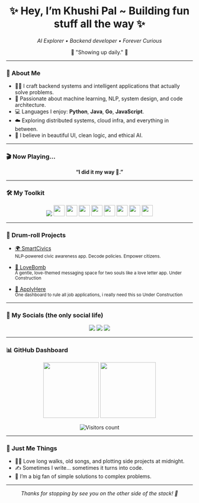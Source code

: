 
<h1 align="center">✨ Hey, I’m Khushi Pal ~ Building fun stuff all the way ✨</h1>
<p align="center"><em>AI Explorer • Backend developer • Forever Curious</em></p>

<p align="center">💬 "Showing up daily." 🌸</p>

---

### 🌷 About Me

- 👩‍💻 I craft backend systems and intelligent applications that actually solve problems.
- 🧠 Passionate about machine learning, NLP, system design, and code architecture.
- 💻 Languages I enjoy: **Python**, **Java**, **Go**, **JavaScript**.
- ☁️ Exploring distributed systems, cloud infra, and everything in between.
- 💖 I believe in beautiful UI, clean logic, and ethical AI.

---

### 🎬 Now Playing...

<p align="center"><strong>“I did it my way 🎼.”</strong></p>

---

### 🛠️ My Toolkit

<div align="center">
  <img src="https://cdn.jsdelivr.net/gh/devicons/devicon/icons/python/python-original.svg" />
  <img src="https://cdn.jsdelivr.net/gh/devicons/devicon/icons/java/java-original.svg" height="30" />
  <img src="https://cdn.jsdelivr.net/gh/devicons/devicon/icons/go/go-original.svg" height="30" />
  <img src="https://cdn.jsdelivr.net/gh/devicons/devicon/icons/javascript/javascript-original.svg" height="30" />
  <img src="https://cdn.jsdelivr.net/gh/devicons/devicon/icons/express/express-original.svg" height="30" />
  <img src="https://cdn.jsdelivr.net/gh/devicons/devicon/icons/mongodb/mongodb-original.svg" height="30" />
  <img src="https://cdn.jsdelivr.net/gh/devicons/devicon/icons/mysql/mysql-original.svg" height="30" />
  <img src="https://cdn.jsdelivr.net/gh/devicons/devicon/icons/tensorflow/tensorflow-original.svg" height="30" />
  <img src="https://cdn.jsdelivr.net/gh/devicons/devicon/icons/jupyter/jupyter-original.svg" height="30" />
</div>

---

### 🥁 Drum-roll Projects

- [🌍 SmartCivics](https://github.com/khushipy/SmartCivics)  
  <sub>NLP-powered civic awareness app. Decode policies. Empower citizens.</sub>

- [💌 LoveBomb](https://github.com/khushipy/LoveBomb)  
  <sub>A gentle, love-themed messaging space for two souls like a love letter app. Under Construction</sub>

- [📁 ApplyHere](https://github.com/khushipy/ApplyHere)  
  <sub>One dashboard to rule all job applications, i really need this so Under Construction</sub>

---

### 🧃 My Socials (the only social life)

<div align="center">
  <a href="mailto:khushipaltwt@gmail.com"><img src="https://img.shields.io/badge/Gmail-rose?style=for-the-badge&logo=gmail&logoColor=white&color=D14836"/></a>
  <a href="https://www.linkedin.com/in/khushipal08/"><img src="https://img.shields.io/badge/LinkedIn-softblue?style=for-the-badge&logo=linkedin&logoColor=white&color=0077B5"/></a>
  <a href="https://x.com/KiwiKiwiuiuio"><img src="https://img.shields.io/badge/Twitter-cutegray?style=for-the-badge&logo=twitter&logoColor=white&color=1DA1F2"/></a>
</div>

---

### 📊 GitHub Dashboard

<div align="center">
  <img src="https://github-readme-stats.vercel.app/api?username=khushipy&show_icons=true&count_private=true&theme=rose_pine&hide_border=true" height="150" />
  <img src="https://github-readme-stats.vercel.app/api/top-langs?username=khushipy&layout=compact&langs_count=6&theme=rose_pine&hide_border=true" height="150" />
</div>

<p align="center">
  <img src="https://komarev.com/ghpvc/?username=khushipy&style=flat-square&color=F9A8D4" alt="Visitors count"/>
</p>

---

### 🌸 Just Me Things

- 🧘‍♀️ Love long walks, old songs, and plotting side projects at midnight.
- ✍️ Sometimes I write... sometimes it turns into code.
- 🧩 I’m a big fan of simple solutions to complex problems.

---

<p align="center"><em>Thanks for stopping by see you on the other side of the stack! 🌈</em></p>
